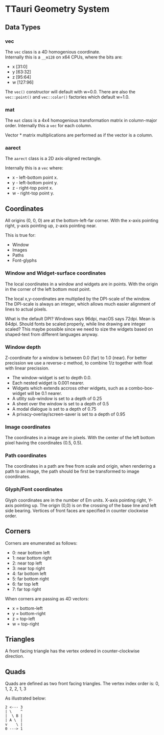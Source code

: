 # TTauri Geometry System

## Data Types
### vec
The `vec` class is a 4D homogenious coordinate.  
Internally this is a `__m128` on x64 CPUs, where the bits are:
 - x [31:0]
 - y [63:32]
 - z [95:64]
 - w [127:96]

The `vec()` constructor will default with w=0.0. There are also the
`vec::point()` and `vec::color()` factories which default w=1.0.

### mat
The `mat` class is a 4x4 homogenious transformation matrix in column-major
order. Internally this a `vec` for each column.

Vector * matrix multiplications are performed as if the vector is a column.

### aarect
The `aarect` class is a 2D axis-aligned rectangle.

Internally this is a `vec` where:
 - x - left-bottom point x.
 - y - left-bottom point y.
 - z - right-top point x.
 - w - right-top point y.

## Coordinates
All origins (0, 0, 0) are at the bottom-left-far corner. With the x-axis pointing
right, y-axis pointing up, z-axis pointing near.

This is true for:
 - Window
 - Images
 - Paths
 - Font-glyphs

### Window and Widget-surface coordinates
The local coordinates in a window and widgets are in points.
With the origin in the corner of the left bottom most point.

The local x,y-coordinates are multiplied by the DPI-scale of the
window. The DPI-scale is always an integer, which allows much easier
alignment of lines to actual pixels.

What is the default DPI? Windows says 96dpi, macOS says 72dpi. Mean is 84dpi.
Should fonts be scaled properly, while line drawing are integer scaled? This
maybe possible since we need to size the widgets based on shaped-text from different
languages anyway.

### Window depth
Z-coordinate for a window is between 0.0 (far) to 1.0 (near).
For better precission we use a reverse-z method, to combine
1/z together with float with linear precission.

 - The window-widget is set to depth 0.0.
 - Each nested widget is 0.001 nearer.
 - Widgets which extends accross other widgets, such as a combo-box-widget
   will be 0.1 nearer.
 - A utlity sub-window is set to a depth of 0.25
 - A sheet over the window is set to a depth of 0.5
 - A modal dialogue is set to a depth of 0.75
 - A privacy-overlay/screen-saver is set to a depth of 0.95

### Image coordinates
The coordinates in a image are in pixels. With the center of the left bottom
pixel having the coordinates (0.5, 0.5).

### Path coordinates
The coordinates in a path are free from scale and origin, when rendering a
path to an image, the path should be first be transformed to image coordinates.

### Glyph/Font coordinates
Glyph coordinates are in the number of Em units.
X-axis pointing right, Y-axis pointing up.
The origin (0,0) is on the crossing of the base line and left side bearing.
Vertices of front faces are specified in counter clockwise order.

## Corners
Corners are enumerated as follows:
 - 0: near bottom left
 - 1: near bottom right
 - 2: near top left
 - 3: near top right
 - 4: far bottom left
 - 5: far bottom right
 - 6: far top left
 - 7: far top right

When corners are passing as 4D vectors:
 - x = bottom-left
 - y = bottom-right
 - z = top-left
 - w = top-right

## Triangles
A front facing triangle has the vertex ordered in counter-clockwise direction.

## Quads
Quads are defined as two front facing triangles.
The vertex index order is: 0, 1, 2, 2, 1, 3

As illustrated below:

```
2 <--- 3
| \    ^
|  \ B |
| A \  |
v    \ |
0 ---> 1
```

